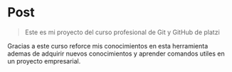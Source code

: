 # Post
> Este es mi proyecto del curso profesional de Git y GitHub de platzi 

Gracias a este curso reforce mis conocimientos en esta herramienta ademas de adquirir nuevos conocimientos y aprender comandos utiles en un proyecto empresarial. 